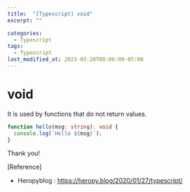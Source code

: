 ```yaml
---
title:  "[Typescript] void"
excerpt: ""

categories:
  - Typescript
tags:
  - Typescript
last_modified_at: 2023-03-28T08:06:00-05:00
---
```


# void

It is used by functions that do not return values.

```typescript
function hello(msg: string): void {
  console.log(`Hello ${msg}`);
}
```

Thank you!

[Reference]
* Heropyblog : <https://heropy.blog/2020/01/27/typescript/>